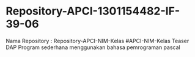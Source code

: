 # Repository-APCI-1301154482-IF-39-06
Nama Repository : Repository-APCI-NIM-Kelas
            #APCI-NIM-Kelas
            Teaser DAP
            Program sederhana menggunakan bahasa pemrograman pascal
